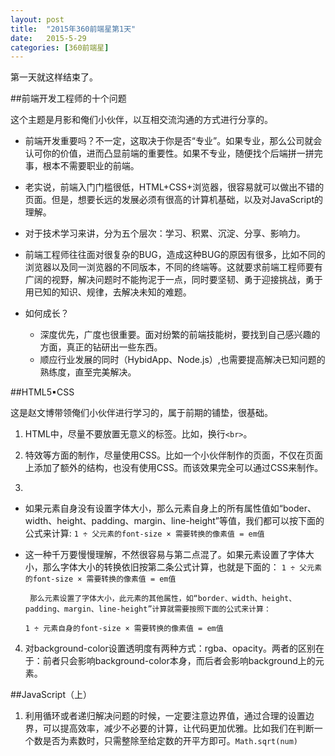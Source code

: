 ```yaml
---
layout: post
title:  "2015年360前端星第1天"
date:   2015-5-29
categories: [360前端星]
---
```


第一天就这样结束了。

##前端开发工程师的十个问题

这个主题是月影和俺们小伙伴，以互相交流沟通的方式进行分享的。

- 前端开发重要吗？不一定，这取决于你是否“专业”。如果专业，那么公司就会认可你的价值，进而凸显前端的重要性。如果不专业，随便找个后端拼一拼完事，根本不需要职业的前端。

- 老实说，前端入门门槛很低，HTML+CSS+浏览器，很容易就可以做出不错的页面。但是，想要长远的发展必须有很高的计算机基础，以及对JavaScript的理解。


- 对于技术学习来讲，分为五个层次：学习、积累、沉淀、分享、影响力。


- 前端工程师往往面对很复杂的BUG，造成这种BUG的原因有很多，比如不同的浏览器以及同一浏览器的不同版本，不同的终端等。这就要求前端工程师要有广阔的视野，解决问题时不能拘泥于一点，同时要坚韧、勇于迎接挑战，勇于用已知的知识、规律，去解决未知的难题。

- 如何成长？

   - 深度优先，广度也很重要。面对纷繁的前端技能树，要找到自己感兴趣的方面，真正的钻研出一些东西。
   - 顺应行业发展的同时（HybidApp、Node.js）,也需要提高解决已知问题的熟练度，直至完美解决。

##HTML5▪CSS

这是赵文博带领俺们小伙伴进行学习的，属于前期的铺垫，很基础。

1. HTML中，尽量不要放置无意义的标签。比如，换行`<br>`。
2. 特效等方面的制作，尽量使用CSS。比如一个小伙伴制作的页面，不仅在页面上添加了额外的结构，也没有使用CSS。而该效果完全可以通过CSS来制作。

3.  
 - 如果元素自身没有设置字体大小，那么元素自身上的所有属性值如“boder、width、height、padding、margin、line-height”等值，我们都可以按下面的公式来计算:
	`1 ÷ 父元素的font-size × 需要转换的像素值 = em值`
 - 这一种千万要慢慢理解，不然很容易与第二点混了。如果元素设置了字体大小，那么字体大小的转换依旧按第二条公式计算，也就是下面的：
   `1 ÷ 父元素的font-size × 需要转换的像素值 = em值`

    	那么元素设置了字体大小，此元素的其他属性，如“border、width、height、padding、margin、line-height”计算就需要按照下面的公式来计算：
   `1 ÷ 元素自身的font-size × 需要转换的像素值 = em值`

4. 对background-color设置透明度有两种方式：rgba、opacity。两者的区别在于：前者只会影响background-color本身，而后者会影响background上的元素。

##JavaScript（上）

1. 利用循环或者递归解决问题的时候，一定要注意边界值，通过合理的设置边界，可以提高效率，减少不必要的计算，让代码更加优雅。比如我们在判断一个数是否为素数时，只需整除至给定数的开平方即可。`Math.sqrt(num)`



 